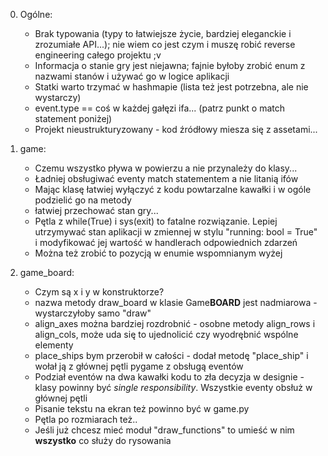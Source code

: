 0. Ogólne:
    * Brak typowania (typy to łatwiejsze życie, bardziej eleganckie i zrozumiałe API...); nie wiem co jest czym i muszę robić reverse engineering całego projektu ;v
    * Informacja o stanie gry jest niejawna; fajnie byłoby zrobić enum z nazwami stanów i używać go w logice aplikacji
    * Statki warto trzymać w hashmapie (lista też jest potrzebna, ale nie wystarczy)
    * event.type == coś w każdej gałęzi ifa...  (patrz punkt o match statement poniżej)
    * Projekt nieustrukturyzowany - kod źródłowy miesza się z assetami...

1. game:
    * Czemu wszystko pływa w powierzu a nie przynależy do klasy...
    * Ładniej obsługiwać eventy match statementem a nie litanią ifów
    * Mając klasę łatwiej wyłączyć z kodu powtarzalne kawałki i w ogóle podzielić go na metody
    * łatwiej przechować stan gry...
    * Pętla z while(True) i sys(exit) to fatalne rozwiązanie. Lepiej utrzymywać stan aplikacji w zmiennej w stylu "running: bool = True" i modyfikować jej wartość w handlerach odpowiednich zdarzeń
    * Można też zrobić to pozycją w enumie wspomnianym wyżej

2. game_board:
    * Czym są x i y w konstruktorze?
    * nazwa metody draw_board w klasie Game**BOARD** jest nadmiarowa - wystarczyłoby samo "draw"
    * align_axes można bardziej rozdrobnić - osobne metody align_rows i align_cols, może uda się to ujednolicić czy wyodrębnić wspólne elementy
    * place_ships bym przerobił w całości - dodał metodę "place_ship" i wołał ją z głównej pętli pygame z obsługą eventów
    * Podział eventów na dwa kawałki kodu to zła decyzja w designie - klasy powinny być *single responsibility*. Wszystkie eventy obsłuż w głównej pętli
    * Pisanie tekstu na ekran też powinno być w game.py
    * Pętla po rozmiarach też..
    * Jeśli już chcesz mieć moduł "draw_functions" to umieść w nim **wszystko** co służy do rysowania